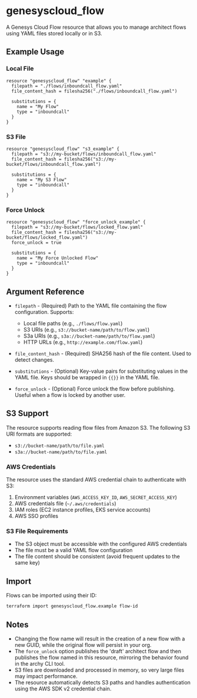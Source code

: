 # genesyscloud_flow

A Genesys Cloud Flow resource that allows you to manage architect flows using YAML files stored locally or in S3.

## Example Usage

### Local File

```hcl
resource "genesyscloud_flow" "example" {
  filepath = "./flows/inboundcall_flow.yaml"
  file_content_hash = filesha256("./flows/inboundcall_flow.yaml")
  
  substitutions = {
    name = "My Flow"
    type = "inboundcall"
  }
}
```

### S3 File

```hcl
resource "genesyscloud_flow" "s3_example" {
  filepath = "s3://my-bucket/flows/inboundcall_flow.yaml"
  file_content_hash = filesha256("s3://my-bucket/flows/inboundcall_flow.yaml")
  
  substitutions = {
    name = "My S3 Flow"
    type = "inboundcall"
  }
}
```

### Force Unlock

```hcl
resource "genesyscloud_flow" "force_unlock_example" {
  filepath = "s3://my-bucket/flows/locked_flow.yaml"
  file_content_hash = filesha256("s3://my-bucket/flows/locked_flow.yaml")
  force_unlock = true
  
  substitutions = {
    name = "My Force Unlocked Flow"
    type = "inboundcall"
  }
}
```

## Argument Reference

* `filepath` - (Required) Path to the YAML file containing the flow configuration. Supports:
  * Local file paths (e.g., `./flows/flow.yaml`)
  * S3 URIs (e.g., `s3://bucket-name/path/to/flow.yaml`)
  * S3a URIs (e.g., `s3a://bucket-name/path/to/flow.yaml`)
  * HTTP URLs (e.g., `http://example.com/flow.yaml`)

* `file_content_hash` - (Required) SHA256 hash of the file content. Used to detect changes.

* `substitutions` - (Optional) Key-value pairs for substituting values in the YAML file. Keys should be wrapped in `{{}}` in the YAML file.

* `force_unlock` - (Optional) Force unlock the flow before publishing. Useful when a flow is locked by another user.

## S3 Support

The resource supports reading flow files from Amazon S3. The following S3 URI formats are supported:

* `s3://bucket-name/path/to/file.yaml`
* `s3a://bucket-name/path/to/file.yaml`

### AWS Credentials

The resource uses the standard AWS credential chain to authenticate with S3:

1. Environment variables (`AWS_ACCESS_KEY_ID`, `AWS_SECRET_ACCESS_KEY`)
2. AWS credentials file (`~/.aws/credentials`)
3. IAM roles (EC2 instance profiles, EKS service accounts)
4. AWS SSO profiles

### S3 File Requirements

* The S3 object must be accessible with the configured AWS credentials
* The file must be a valid YAML flow configuration
* The file content should be consistent (avoid frequent updates to the same key)

## Import

Flows can be imported using their ID:

```bash
terraform import genesyscloud_flow.example flow-id
```

## Notes

* Changing the flow name will result in the creation of a new flow with a new GUID, while the original flow will persist in your org.
* The `force_unlock` option publishes the 'draft' architect flow and then publishes the flow named in this resource, mirroring the behavior found in the archy CLI tool.
* S3 files are downloaded and processed in memory, so very large files may impact performance.
* The resource automatically detects S3 paths and handles authentication using the AWS SDK v2 credential chain. 